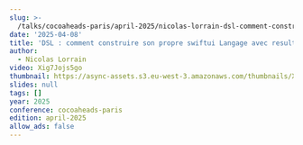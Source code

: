 ```yaml
---
slug: >-
  /talks/cocoaheads-paris/april-2025/nicolas-lorrain-dsl-comment-construire-son-propre-swiftui-langage-avec-resultbuilder
date: '2025-04-08'
title: 'DSL : comment construire son propre swiftui Langage avec resultBuilder'
author:
  - Nicolas Lorrain
video: Xig7Jojs5go
thumbnail: https://async-assets.s3.eu-west-3.amazonaws.com/thumbnails/Xig7Jojs5go.jpg
slides: null
tags: []
year: 2025
conference: cocoaheads-paris
edition: april-2025
allow_ads: false
---
```

